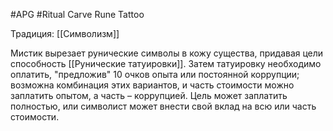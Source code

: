 #APG #Ritual
Carve Rune Tattoo

Традиция: [[Символизм]] 

Мистик вырезает рунические символы в кожу существа, придавая цели способность [[Рунические татуировки]]. Затем татуировку необходимо оплатить, "предложив" 10 очков опыта или постоянной коррупции; возможна комбинация этих вариантов, и часть стоимости можно заплатить опытом, а часть – коррупцией. Цель может заплатить полностью, или символист может внести свой вклад на всю или часть стоимости. 